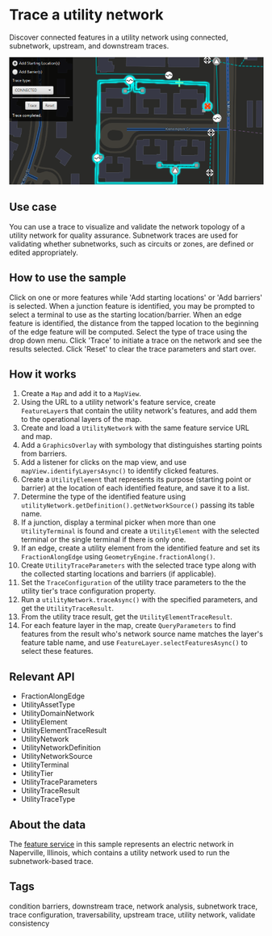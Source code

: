 # Trace a utility network

Discover connected features in a utility network using connected, subnetwork, upstream, and downstream traces.

![](TraceUtilityNetwork.png)

## Use case

You can use a trace to visualize and validate the network topology of a utility network for quality assurance. Subnetwork traces are used for validating whether subnetworks, such as circuits or zones, are defined or edited appropriately.

## How to use the sample

Click on one or more features while 'Add starting locations' or 'Add barriers' is selected. When a junction feature is identified, you may be prompted to select a terminal to use as the starting location/barrier. When an edge feature is identified, the distance from the tapped location to the beginning of the edge feature will be computed. Select the type of trace using the drop down menu. Click 'Trace' to initiate a trace on the network and see the results selected. Click 'Reset' to clear the trace parameters and start over.

## How it works

1. Create a `Map` and add it to a `MapView`.
2. Using the URL to a utility network's feature service, create `FeatureLayer`s that contain the utility network's features, and add them to the operational layers of the map.
3. Create and load a `UtilityNetwork` with the same feature service URL and map.
4. Add a `GraphicsOverlay` with symbology that distinguishes starting points from barriers.
5. Add a listener for clicks on the map view, and use `mapView.identifyLayersAsync()` to identify clicked features.
6. Create a `UtilityElement` that represents its purpose (starting point or barrier) at the location of each identified feature, and save it to a list.
7. Determine the type of the identified feature using `utilityNetwork.getDefinition().getNetworkSource()` passing its table name.
8. If a junction, display a terminal picker when more than one `UtilityTerminal` is found and create a `UtilityElement` with the selected terminal or the single terminal if there is only one.
9. If an edge, create a utility element from the identified feature and set its `FractionAlongEdge` using `GeometryEngine.fractionAlong()`.
10. Create `UtilityTraceParameters` with the selected trace type along with the collected starting locations and barriers (if applicable).
11. Set the `TraceConfiguration` of the utility trace parameters to the the utility tier's trace configuration property.
12. Run a `utilityNetwork.traceAsync()` with the specified parameters, and get the `UtilityTraceResult`.
13. From the utility trace result, get the `UtilityElementTraceResult`.
14. For each feature layer in the map, create `QueryParameters` to find features from the result who's network source name matches the layer's feature table name, and use `FeatureLayer.selectFeaturesAsync()` to select these features.

## Relevant API

* FractionAlongEdge
* UtilityAssetType
* UtilityDomainNetwork
* UtilityElement
* UtilityElementTraceResult
* UtilityNetwork
* UtilityNetworkDefinition
* UtilityNetworkSource
* UtilityTerminal
* UtilityTier
* UtilityTraceParameters
* UtilityTraceResult
* UtilityTraceType

## About the data

The [feature service](https://sampleserver7.arcgisonline.com/arcgis/rest/services/UtilityNetwork/NapervilleElectric/FeatureServer) in this sample represents an electric network in Naperville, Illinois, which contains a utility network used to run the subnetwork-based trace.

## Tags

condition barriers, downstream trace, network analysis, subnetwork trace, trace configuration, traversability, upstream trace, utility network, validate consistency